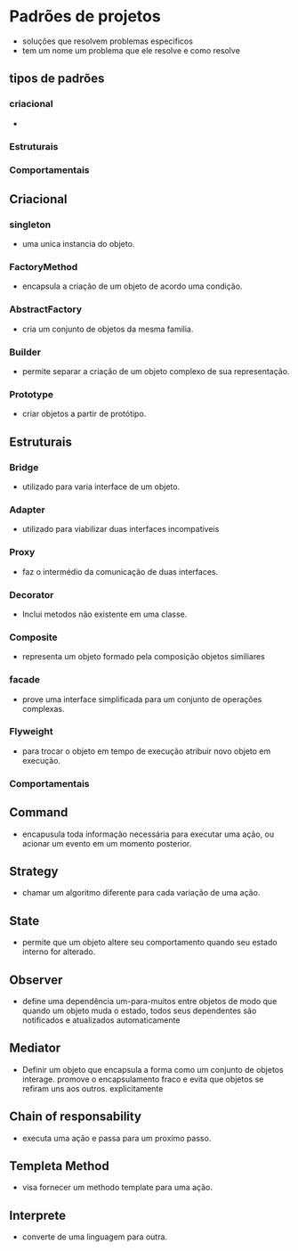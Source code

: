 # Padrões de projetos
  * soluções que resolvem problemas especificos
  * tem um nome um problema que ele resolve e como resolve
## tipos de padrões
### criacional
  *
### Estruturais
### Comportamentais

## Criacional
### singleton
  * uma unica instancia do objeto.
### FactoryMethod
  * encapsula a criação de um objeto de acordo uma condição.
### AbstractFactory
  * cria um conjunto de objetos da mesma familia.
### Builder
  * permite separar a criação de um objeto complexo de sua representação.
### Prototype
  * criar objetos a partir de protótipo.

## Estruturais
### Bridge
  * utilizado para varia interface de um objeto.
### Adapter
  * utilizado para viabilizar duas interfaces incompativeis
### Proxy
  * faz o intermédio da comunicação de duas interfaces.
### Decorator
  * Inclui metodos não existente em uma classe.
### Composite
  * representa um objeto formado pela composição objetos similiares
###  facade
  * prove uma interface simplificada para um conjunto de operações complexas.
### Flyweight
  * para trocar o objeto em tempo de execução atribuir novo objeto em execução.
### Comportamentais
## Command
  * encapusula toda informação necessária para executar uma ação, ou acionar um
  evento em um momento posterior.
## Strategy
  * chamar um algoritmo diferente para cada variação de uma ação.
## State
  * permite que um objeto altere seu comportamento quando seu estado interno for alterado.
## Observer
  * define uma dependência um-para-muitos entre objetos de modo que quando um objeto muda o estado, todos seus dependentes são notificados e atualizados automaticamente
## Mediator
  * Definir um objeto que encapsula a forma como um conjunto de objetos interage. promove o encapsulamento fraco e evita que objetos se refiram uns aos outros. explicitamente
## Chain of responsability
  * executa uma ação e passa para um proximo passo.
## Templeta Method
  * visa fornecer um methodo template para uma ação.
## Interprete
  * converte de uma linguagem para outra.
